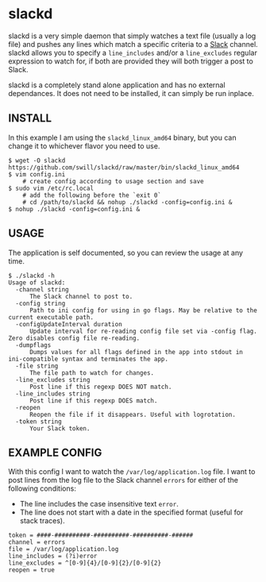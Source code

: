 slackd
======

slackd is a very simple daemon that simply watches a text file (usually a log file) and pushes any lines which match a specific criteria to a [Slack](https://slack.com/) channel.  slackd allows you to specify a `line_includes` and/or a `line_excludes` regular expression to watch for, if both are provided they will both trigger a post to Slack.

slackd is a completely stand alone application and has no external dependances.  It does not need to be installed, it can simply be run inplace.


INSTALL
-------
In this example I am using the `slackd_linux_amd64` binary, but you can change it to whichever flavor you need to use.

```
$ wget -O slackd https://github.com/swill/slackd/raw/master/bin/slackd_linux_amd64
$ vim config.ini
    # create config according to usage section and save
$ sudo vim /etc/rc.local
	# add the following before the `exit 0`
	# cd /path/to/slackd && nohup ./slackd -config=config.ini &
$ nohup ./slackd -config=config.ini &
```


USAGE
-----
The application is self documented, so you can review the usage at any time.

```
$ ./slackd -h
Usage of slackd:
  -channel string
      The Slack channel to post to.
  -config string
      Path to ini config for using in go flags. May be relative to the current executable path.
  -configUpdateInterval duration
      Update interval for re-reading config file set via -config flag. Zero disables config file re-reading.
  -dumpflags
      Dumps values for all flags defined in the app into stdout in ini-compatible syntax and terminates the app.
  -file string
      The file path to watch for changes.
  -line_excludes string
      Post line if this regexp DOES NOT match.
  -line_includes string
      Post line if this regexp DOES match.
  -reopen
      Reopen the file if it disappears. Useful with logrotation.
  -token string
      Your Slack token.
```


EXAMPLE CONFIG
--------------

With this config I want to watch the `/var/log/application.log` file.  I want to post lines from the log file to the Slack channel `errors` for either of the following conditions:

- The line includes the case insensitive text `error`.
- The line does not start with a date in the specified format (useful for stack traces).

```
token = ####-##########-##########-##########-######
channel = errors
file = /var/log/application.log
line_includes = (?i)error
line_excludes = ^[0-9]{4}/[0-9]{2}/[0-9]{2}
reopen = true
```
